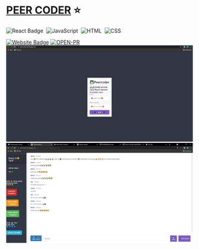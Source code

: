 # [PEER CODER](https://shreyshreyansh.github.io/Peer-Coder-Web/) ⭐

![React Badge](http://img.shields.io/badge/Powered%20By-React-blue?style=for-the-badge&logo=)&nbsp;
![JavaScript](https://img.shields.io/badge/JavaScript-F7DF1E?style=for-the-badge&logo=&logoColor)&nbsp;
![HTML](https://img.shields.io/badge/HTML5-E34F26?style=for-the-badge&logo=&logoColor=)&nbsp;
![CSS](https://img.shields.io/badge/CSS-239120?&style=for-the-badge&logo=&logoColor=)&nbsp;


[![Website Badge](https://img.shields.io/badge/Visit-Now-green?style=for-the-badge&logo=vercel)](https://shreyshreyansh.github.io/Peer-Coder-Web/)
[![OPEN-PR](https://img.shields.io/badge/Open%20For-PR-orange?style=for-the-badge&logo=github)](https://github.com/shreyshreyansh/Peer-Coder)
<img src="images/peercoder1.png">
<img src="images/peercoder2.png">

